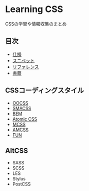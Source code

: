 # Learning CSS
CSSの学習や情報収集のまとめ

## 目次
- [仕様](specs/)
- [スニペット](snippets/)
- [リファレンス](references/)
- [書籍](books/)

## CSSコーディングスタイル
- [OOCSS](methods/README.md#oocss)
- [SMACSS](methods/README.md#smacss)
- [BEM](methods/README.md#bem)
- [Atomic CSS](methods/README.md#atomic)
- [MCSS](methods/README.md#mcss)
- [AMCSS](methods/README.md#amcss)
- [FUN](methods/README.md#fun)

## AltCSS
- SASS
- SCSS
- LES
- Stylus
- PostCSS
